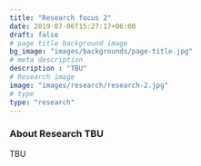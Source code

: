 ```yaml
---
title: "Research focus 2"
date: 2019-07-06T15:27:17+06:00
draft: false
# page title background image
bg_image: "images/backgrounds/page-title.jpg"
# meta description
description : "TBU"
# Research image
image: "images/research/research-2.jpg"
# type
type: "research"
---
```


### About Research TBU

TBU